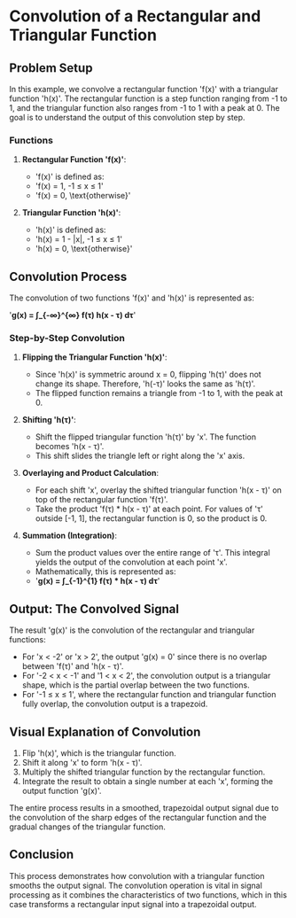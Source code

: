 # Convolution of a Rectangular and Triangular Function

## Problem Setup

In this example, we convolve a rectangular function 'f(x)' with a triangular function 'h(x)'. The rectangular function is a step function ranging from -1 to 1, and the triangular function also ranges from -1 to 1 with a peak at 0. The goal is to understand the output of this convolution step by step.

### Functions
1. **Rectangular Function 'f(x)'**:
   - 'f(x)' is defined as:
   - 'f(x) = 1, -1 ≤ x ≤ 1'
   - 'f(x) = 0, \text{otherwise}'

2. **Triangular Function 'h(x)'**:
   - 'h(x)' is defined as:
   - 'h(x) = 1 - |x|, -1 ≤ x ≤ 1'
   - 'h(x) = 0, \text{otherwise}'

## Convolution Process

The convolution of two functions 'f(x)' and 'h(x)' is represented as:

'**g(x) = ∫_{-∞}^{∞} f(τ) h(x - τ) dτ**'

### Step-by-Step Convolution

1. **Flipping the Triangular Function 'h(x)'**:
   - Since 'h(x)' is symmetric around x = 0, flipping 'h(τ)' does not change its shape. Therefore, 'h(-τ)' looks the same as 'h(τ)'.
   - The flipped function remains a triangle from -1 to 1, with the peak at 0.

2. **Shifting 'h(τ)'**:
   - Shift the flipped triangular function 'h(τ)' by 'x'. The function becomes 'h(x - τ)'.
   - This shift slides the triangle left or right along the 'x' axis.

3. **Overlaying and Product Calculation**:
   - For each shift 'x', overlay the shifted triangular function 'h(x - τ)' on top of the rectangular function 'f(τ)'.
   - Take the product 'f(τ) * h(x - τ)' at each point. For values of 'τ' outside [-1, 1], the rectangular function is 0, so the product is 0.
   
4. **Summation (Integration)**:
   - Sum the product values over the entire range of 'τ'. This integral yields the output of the convolution at each point 'x'.
   - Mathematically, this is represented as:
   - '**g(x) = ∫_{-1}^{1} f(τ) * h(x - τ) dτ**'

## Output: The Convolved Signal

The result 'g(x)' is the convolution of the rectangular and triangular functions:

- For 'x < -2' or 'x > 2', the output 'g(x) = 0' since there is no overlap between 'f(τ)' and 'h(x - τ)'.
- For '-2 < x < -1' and '1 < x < 2', the convolution output is a triangular shape, which is the partial overlap between the two functions.
- For '-1 ≤ x ≤ 1', where the rectangular function and triangular function fully overlap, the convolution output is a trapezoid.

## Visual Explanation of Convolution

1. Flip 'h(x)', which is the triangular function.
2. Shift it along 'x' to form 'h(x - τ)'.
3. Multiply the shifted triangular function by the rectangular function.
4. Integrate the result to obtain a single number at each 'x', forming the output function 'g(x)'.

The entire process results in a smoothed, trapezoidal output signal due to the convolution of the sharp edges of the rectangular function and the gradual changes of the triangular function.

## Conclusion

This process demonstrates how convolution with a triangular function smooths the output signal. The convolution operation is vital in signal processing as it combines the characteristics of two functions, which in this case transforms a rectangular input signal into a trapezoidal output.
